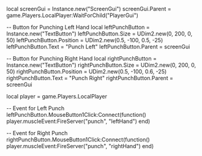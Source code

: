 local screenGui = Instance.new("ScreenGui")
screenGui.Parent = game.Players.LocalPlayer:WaitForChild("PlayerGui")

-- Button for Punching Left Hand
local leftPunchButton = Instance.new("TextButton")
leftPunchButton.Size = UDim2.new(0, 200, 0, 50)
leftPunchButton.Position = UDim2.new(0.5, -100, 0.5, -25)
leftPunchButton.Text = "Punch Left"
leftPunchButton.Parent = screenGui

-- Button for Punching Right Hand
local rightPunchButton = Instance.new("TextButton")
rightPunchButton.Size = UDim2.new(0, 200, 0, 50)
rightPunchButton.Position = UDim2.new(0.5, -100, 0.6, -25)
rightPunchButton.Text = "Punch Right"
rightPunchButton.Parent = screenGui

local player = game.Players.LocalPlayer

-- Event for Left Punch
leftPunchButton.MouseButton1Click:Connect(function()
    player.muscleEvent:FireServer("punch", "leftHand")
end)

-- Event for Right Punch
rightPunchButton.MouseButton1Click:Connect(function()
    player.muscleEvent:FireServer("punch", "rightHand")
end)
